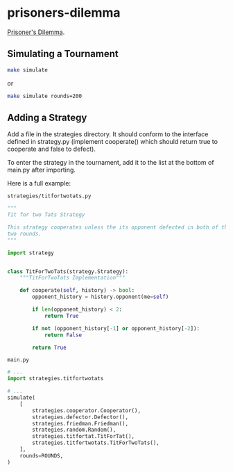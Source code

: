 # prisoners-dilemma

[Prisoner's Dilemma](https://en.wikipedia.org/wiki/Prisoner%27s_dilemma).

## Simulating a Tournament

```sh
make simulate
```

or 

```sh
make simulate rounds=200
```

## Adding a Strategy

Add a file in the strategies directory. It should conform to the interface defined in
strategy.py (implement cooperate() which should return true to cooperate and false to defect).

To enter the strategy in the tournament, add it to the list at the bottom of main.py
after importing.

Here is a full example:

`strategies/titfortwotats.py`
```python
"""
Tit for two Tats Strategy

This strategy cooperates unless the its opponent defected in both of the most recent
two rounds.
"""

import strategy


class TitForTwoTats(strategy.Strategy):
    """TitForTwoTats Implementation"""

    def cooperate(self, history) -> bool:
        opponent_history = history.opponent(me=self)

        if len(opponent_history) < 2:
            return True

        if not (opponent_history[-1] or opponent_history[-2]):
            return False

        return True
```

`main.py`
```python
# ...
import strategies.titfortwotats

# ...
simulate(
    [
        strategies.cooperator.Cooperator(),
        strategies.defector.Defector(),
        strategies.friedman.Friedman(),
        strategies.random.Random(),
        strategies.titfortat.TitForTat(),
        strategies.titfortwotats.TitForTwoTats(),
    ],
    rounds=ROUNDS,
)
```
